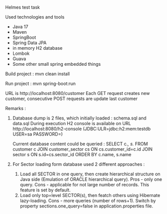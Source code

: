 Helmes test task

Used technologies and tools
- Java 17
- Maven
- SpringBoot
- Spring Data JPA
- in memory H2 database
- Lombok
- Guava
- Some other small spring embedded things

Build project : mvn clean install

Run project : mvn spring-boot:run

URL is http://localhost:8080/customer
Each GET request creates new customer, consecutive POST requests are update last customer


Remarks : 
1. Database dump is 2 files, which initially loaded : schema.sql and data.sql
   During execution H2 console is available on URL http://localhost:8080/h2-console (JDBC:ULR=jdbc:h2:mem:testdb USER=sa PASSWORD=)
   
   Current database content could be queried :
   SELECT c.*, s.*
      FROM customer c
      JOIN customer_sector cs ON cs.customer_id=c.id
      JOIN sector s ON s.id=cs.sector_id
      ORDER BY c.name, s.name

2. For Sector loading form database used 2 different approaches :
   1. Load all SECTOR in one query, then create hierarchical structure on Java side (Emulation of ORACLE hierarchical query).
      Pros - only one query.
      Cons - applicable for not large number of records. This feature is set by default.
   2. Load only top=level SECTOR(s), then featch others using Hibernate lazy-loading.
      Cons - more queries (number of rows+1). Switch by property sections.one_query=false in application.properties file. 
 
